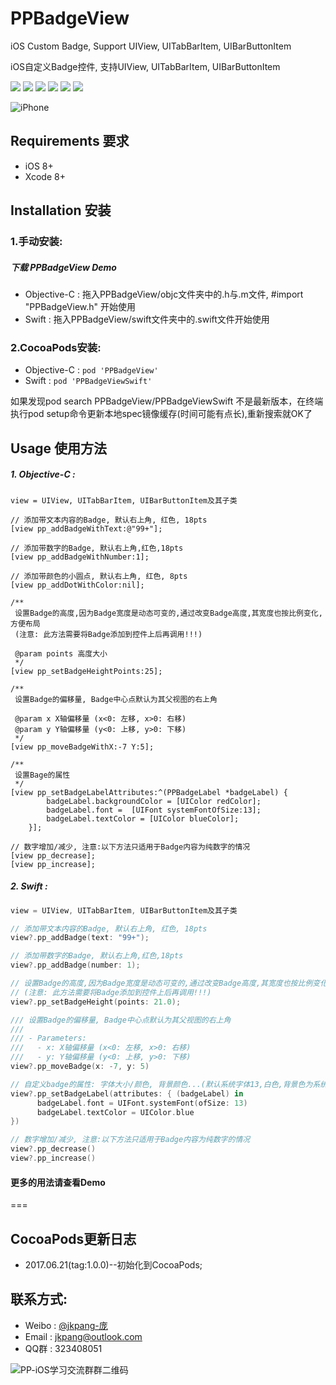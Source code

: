# PPBadgeView

iOS Custom Badge, Support UIView, UITabBarItem, UIBarButtonItem

iOS自定义Badge控件, 支持UIView, UITabBarItem, UIBarButtonItem

![](https://img.shields.io/badge/platform-iOS-red.svg)   ![](https://img.shields.io/badge/language-Objective--C%2FSwift%203.0-orange.svg) ![](https://img.shields.io/cocoapods/v/PPBadgeView.svg?style=flat) ![](https://img.shields.io/cocoapods/dt/PPBadgeView.svg) ![](https://img.shields.io/badge/license-MIT%20License-brightgreen.svg)  [![](https://img.shields.io/badge/weibo-jkpang--%E5%BA%9E-red.svg)](http://weibo.com/5743737098/profile?rightmod=1&wvr=6&mod=personinfo&is_all=1)


![iPhone](https://github.com/jkpang/PPBadgeView/blob/master/Picture/PPBadgeView.gif)

## Requirements 要求
* iOS 8+
* Xcode 8+

## Installation 安装
### 1.手动安装:
##### 下载 PPBadgeView Demo
* Objective-C : 拖入PPBadgeView/objc文件夹中的.h与.m文件, #import "PPBadgeView.h" 开始使用
* Swift : 拖入PPBadgeView/swift文件夹中的.swift文件开始使用

### 2.CocoaPods安装:
 * Objective-C :  `pod 'PPBadgeView' `
 * Swift :        `pod 'PPBadgeViewSwift' `

如果发现pod search PPBadgeView/PPBadgeViewSwift 不是最新版本，在终端执行pod setup命令更新本地spec镜像缓存(时间可能有点长),重新搜索就OK了

## Usage 使用方法
##### 1. Objective-C :
```objc
view = UIView, UITabBarItem, UIBarButtonItem及其子类

// 添加带文本内容的Badge, 默认右上角, 红色, 18pts
[view pp_addBadgeWithText:@"99+"];

// 添加带数字的Badge, 默认右上角,红色,18pts
[view pp_addBadgeWithNumber:1];

// 添加带颜色的小圆点, 默认右上角, 红色, 8pts
[view pp_addDotWithColor:nil];

/**
 设置Badge的高度,因为Badge宽度是动态可变的,通过改变Badge高度,其宽度也按比例变化,方便布局
 (注意: 此方法需要将Badge添加到控件上后再调用!!!)
 
 @param points 高度大小
 */
[view pp_setBadgeHeightPoints:25];

/**
 设置Badge的偏移量, Badge中心点默认为其父视图的右上角
 
 @param x X轴偏移量 (x<0: 左移, x>0: 右移)
 @param y Y轴偏移量 (y<0: 上移, y>0: 下移)
 */
[view pp_moveBadgeWithX:-7 Y:5];

/**
 设置Bage的属性
 */
[view pp_setBadgeLabelAttributes:^(PPBadgeLabel *badgeLabel) {
        badgeLabel.backgroundColor = [UIColor redColor];
        badgeLabel.font =  [UIFont systemFontOfSize:13];
        badgeLabel.textColor = [UIColor blueColor];
    }];

// 数字增加/减少, 注意:以下方法只适用于Badge内容为纯数字的情况
[view pp_decrease];
[view pp_increase];
```

##### 2. Swift :
```swift
view = UIView, UITabBarItem, UIBarButtonItem及其子类

// 添加带文本内容的Badge, 默认右上角, 红色, 18pts
view?.pp_addBadge(text: "99+");

// 添加带数字的Badge, 默认右上角,红色,18pts
view?.pp_addBadge(number: 1);

// 设置Badge的高度,因为Badge宽度是动态可变的,通过改变Badge高度,其宽度也按比例变化,方便布局
// (注意: 此方法需要将Badge添加到控件上后再调用!!!)
view?.pp_setBadgeHeight(points: 21.0);

/// 设置Badge的偏移量, Badge中心点默认为其父视图的右上角
///
/// - Parameters:
///   - x: X轴偏移量 (x<0: 左移, x>0: 右移)
///   - y: Y轴偏移量 (y<0: 上移, y>0: 下移)
view?.pp_moveBadge(x: -7, y: 5)

// 自定义badge的属性: 字体大小/颜色, 背景颜色...(默认系统字体13,白色,背景色为系统badge红色)
view?.pp_setBadgeLabel(attributes: { (badgeLabel) in
      badgeLabel.font = UIFont.systemFont(ofSize: 13)
      badgeLabel.textColor = UIColor.blue
})

// 数字增加/减少, 注意:以下方法只适用于Badge内容为纯数字的情况
view?.pp_decrease()
view?.pp_increase()
```

#### 更多的用法请查看Demo
===

## CocoaPods更新日志
* 2017.06.21(tag:1.0.0)--初始化到CocoaPods;
## 联系方式:
* Weibo : [@jkpang-庞](http://weibo.com/5743737098/profile?rightmod=1&wvr=6&mod=personinfo&is_all=1)
* Email : jkpang@outlook.com
* QQ群 : 323408051

![PP-iOS学习交流群群二维码](https://github.com/jkpang/PPCounter/blob/master/PP-iOS%E5%AD%A6%E4%B9%A0%E4%BA%A4%E6%B5%81%E7%BE%A4%E7%BE%A4%E4%BA%8C%E7%BB%B4%E7%A0%81.png)


